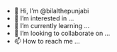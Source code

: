 - 👋 Hi, I’m @bilalthepunjabi
- 👀 I’m interested in ...
- 🌱 I’m currently learning ...
- 💞️ I’m looking to collaborate on ...
- 📫 How to reach me ...

<!---
bilalthepunjabi/bilalthepunjabi is a ✨ special ✨ repository because its `README.md` (this file) appears on your GitHub profile.
You can click the Preview link to take a look at your changes.
--->

